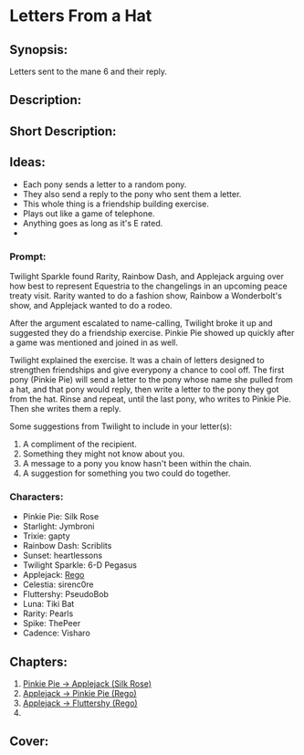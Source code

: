 # Letters From a Hat

## Synopsis:
Letters sent to the mane 6 and their reply.

## Description:


## Short Description:


## Ideas:
- Each pony sends a letter to a random pony.
- They also send a reply to the pony who sent them a letter.
- This whole thing is a friendship building exercise.
- Plays out like a game of telephone.
- Anything goes as long as it's E rated.
- 

### Prompt:
Twilight Sparkle found Rarity, Rainbow Dash, and Applejack arguing over how best to represent Equestria to the changelings in an upcoming peace treaty visit. Rarity wanted to do a fashion show, Rainbow a Wonderbolt's show, and Applejack wanted to do a rodeo.

After the argument escalated to name-calling, Twilight broke it up and suggested they do a friendship exercise. Pinkie Pie showed up quickly after a game was mentioned and joined in as well.

Twilight explained the exercise. It was a chain of letters designed to strengthen friendships and give everypony a chance to cool off. The first pony (Pinkie Pie) will send a letter to the pony whose name she pulled from a hat, and that pony would reply, then write a letter to the pony they got from the hat. Rinse and repeat, until the last pony, who writes to Pinkie Pie. Then she writes them a reply.

Some suggestions from Twilight to include in your letter(s):
1. A compliment of the recipient.
2. Something they might not know about you.
3. A message to a pony you know hasn't been within the chain.
4. A suggestion for something you two could do together.

### Characters:
- Pinkie Pie: Silk Rose
- Starlight: Jymbroni
- Trixie: gapty
- Rainbow Dash: Scriblits
- Sunset: heartlessons
- Twilight Sparkle: 6-D Pegasus
- Applejack: [Rego](https://www.fimfiction.net/user/180061/Rego)
- Celestia: sirenc0re
- Fluttershy: PseudoBob
- Luna: Tiki Bat
- Rarity: Pearls
- Spike: ThePeer
- Cadence: Visharo

## Chapters:
1. [Pinkie Pie → Applejack (Silk Rose)](01-pinkie-pie.md)
2. [Applejack → Pinkie Pie (Rego)](./02-applejack.md)
3. [Applejack → Fluttershy (Rego)](./03-applejack.md)
4. 

## Cover:

